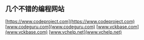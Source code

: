 ## 几个不错的编程网站
[https://www.codeproject.com](https://www.codeproject.com)
[www.codeguru.com](www.codeguru.com)
[www.vckbase.com](www.vckbase.com)
[www.vchelp.net](www.vchelp.net)

